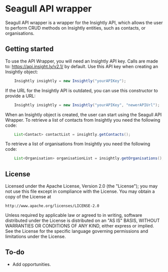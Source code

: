 Seagull API wrapper
==============
Seagull API wrapper is a wrapper for the Insightly API, which allows the user to
perform CRUD methods on Insightly entities, such as contacts, or organisations.


Getting started
--------------

To use the API Wrapper, you will need an Insightly API key. Calls are made to: https://api.insight.ly/v2.1/ by default.
Use this API key when creating an Insightly object: 

```java
    Insightly insightly = new Insightly("yourAPIKey");
```

If the URL for the Insightly API is outdated, you can use this constructor to provide a URL:
```java
    Insightly insightly = new Insightly("yourAPIKey", "newerAPIUrl");
```

When an Insightly object is created, the user can start using the Seagull API Wrapper.
To retrieve a list of contacts from Insightly you need the following code:

```java
    List<Contact> contactList = insightly.getContacts();
```
To retrieve a list of organisations from Insightly you need the following code:

```java
    List<Organisation> organisationList = insightly.getOrganisations();
```

License
-------
   Licensed under the Apache License, Version 2.0 (the "License");
   you may not use this file except in compliance with the License.
   You may obtain a copy of the License at

    http://www.apache.org/licenses/LICENSE-2.0

   Unless required by applicable law or agreed to in writing, software
   distributed under the License is distributed on an "AS IS" BASIS,
   WITHOUT WARRANTIES OR CONDITIONS OF ANY KIND, either express or implied.
   See the License for the specific language governing permissions and
   limitations under the License.

To-do
---------------
* Add opportunities.

